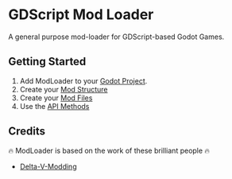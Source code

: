 # GDScript Mod Loader

A general purpose mod-loader for GDScript-based Godot Games.

## Getting Started

1. Add ModLoader to your [Godot Project](Godot-Project-Setup).
1. Create your [Mod Structure](Mod-Structure)
1. Create your [Mod Files](Mod-Files)
1. Use the [API Methods](API-Methods)


## Credits

🔥 ModLoader is based on the work of these brilliant people 🔥

- [Delta-V-Modding](https://gitlab.com/Delta-V-Modding/Mods)
